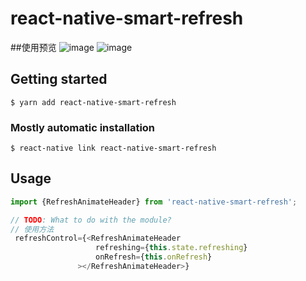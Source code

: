 # react-native-smart-refresh

##使用预览
![image](https://gitee.com/gaokai1101731946/react-native-smart-refresh/blob/master/example/lottie.gif)
![image](https://gitee.com/gaokai1101731946/react-native-smart-refresh/blob/master/example/normal.gif)

## Getting started

`$ yarn add react-native-smart-refresh`

### Mostly automatic installation

`$ react-native link react-native-smart-refresh`

## Usage
```javascript
import {RefreshAnimateHeader} from 'react-native-smart-refresh';

// TODO: What to do with the module?
// 使用方法
 refreshControl={<RefreshAnimateHeader
                   refreshing={this.state.refreshing}
                   onRefresh={this.onRefresh}
               ></RefreshAnimateHeader>}
```
